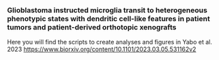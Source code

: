 ### Glioblastoma instructed microglia transit to heterogeneous phenotypic states with dendritic cell-like features in patient tumors and patient-derived orthotopic xenografts

Here you will find the scripts to create analyses and figures in Yabo et al. 2023 https://www.biorxiv.org/content/10.1101/2023.03.05.531162v2 




